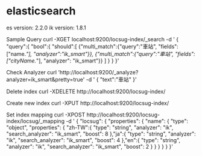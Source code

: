 # elasticsearch

es version: 2.2.0
ik version: 1.8.1

Sample Query
curl -XGET localhost:9200/locsug-index/_search -d '
{ 
  "query":{
    "bool":{
      "should":[
        {"multi_match":{"query":"車站", "fields":["name.*"], "analyzer":"ik_smart"}},
        {"multi_match":{"query":"車站", "fields":["cityName.*"], "analyzer": "ik_smart"}}
      ]
    }
  }
}'

Check Analyzer
curl 'http://localhost:9200/_analyze?analyzer=ik_smart&pretty=true' -d '
{
  "text":"車站"
}'

Delete index
curl -XDELETE http://localhost:9200/locsug-index/

Create new index
curl -XPUT http://localhost:9200/locsug-index/

Set index mapping
curl -XPOST http://localhost:9200/locsug-index/locsug/_mapping -d '
{
  "locsug": {
    "properties": {
      "name": {
        "type": "object",
        "properties": {
          "zh-TW":{
            "type": "string",
            "analyzer": "ik",
            "search_analyzer": "ik_smart",
            "boost": 8
          },"ja":{
            "type": "string",
            "analyzer": "ik",
            "search_analyzer": "ik_smart",
            "boost": 4
          },"en":{
            "type": "string",
            "analyzer": "ik",
            "search_analyzer": "ik_smart",
            "boost": 2
          }
        }
      }
    }
  }
}'
